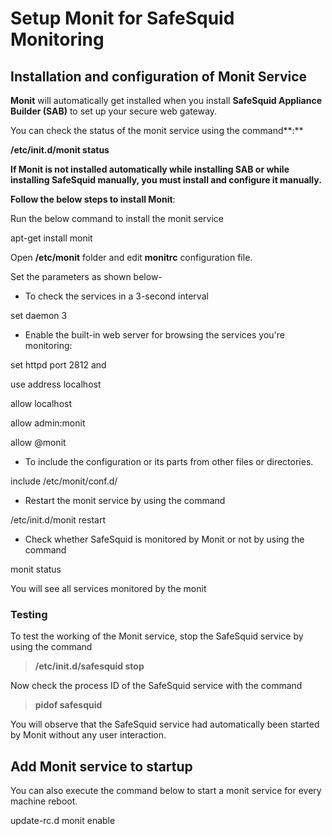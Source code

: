 # Setup Monit for SafeSquid Monitoring

## Installation and configuration of Monit Service

**Monit** will automatically get installed when you install **SafeSquid Appliance Builder (SAB)** to set up your secure web gateway.

You can check the status of the monit service using the command**:**

**/etc/init.d/monit status**

**If Monit is not installed automatically while installing SAB or while installing SafeSquid manually, you must install and configure it manually.**

**Follow the below steps to install Monit**:

Run the below command to install the monit service

apt-get install monit

Open **/etc/monit** folder and edit **monitrc** configuration file.

Set the parameters as shown below-

-   To check the services in a 3-second interval

set daemon 3

-   Enable the built-in web server for browsing the services you're monitoring:

set httpd port 2812 and

use address localhost

allow localhost

allow admin:monit

allow @monit

-   To include the configuration or its parts from other files or directories.

include /etc/monit/conf.d/

-   Restart the monit service by using the command

/etc/init.d/monit restart

-   Check whether SafeSquid is monitored by Monit or not by using the command

monit status

You will see all services monitored by the monit

### Testing

To test the working of the Monit service, stop the SafeSquid service by using the command

> **/etc/init.d/safesquid stop**

Now check the process ID of the SafeSquid service with the command

> **pidof safesquid**

You will observe that the SafeSquid service had automatically been started by Monit without any user interaction.

## Add Monit service to startup

You can also execute the command below to start a monit service for every machine reboot.

update-rc.d monit enable
